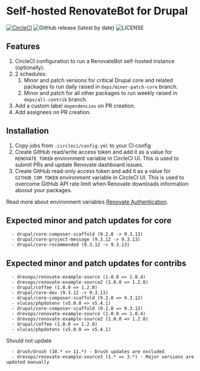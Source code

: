 # Self-hosted RenovateBot for Drupal

[![CircleCI](https://dl.circleci.com/status-badge/img/gh/drevops/renovate-circleci-drupal-example/tree/main.svg?style=shield)](https://dl.circleci.com/status-badge/redirect/gh/drevops/renovate-circleci-drupal-example/tree/main)
![GitHub release (latest by date)](https://img.shields.io/github/v/release/drevops/renovate-circleci-drupal-example)
![LICENSE](https://img.shields.io/github/license/drevops/renovate-circleci-drupal-example)

## Features
1. CircleCI configuration to run a RenovateBot self-hosted instance (optionally).
2. 2 schedules:
   1. Minor and patch versions for critical Drupal core and related packages to
      run daily raised in `deps/minor-patch-core` branch.
   2. Minor and patch for all other packages to run weekly raised in
      `deps/all-contrib` branch.
2. Add a custom label `dependencies` on PR creation.
3. Add assignees on PR creation.

## Installation

1. Copy jobs from `.circleci/config.yml` to your CI config
2. Create GitHub read/write access token and add it as a value for `RENOVATE_TOKEN` environment variable in CircleCI UI. This is used to submit PRs and update Renovate dashboard issues.
3. Create GitHub read-only access token and add it as a value for `GITHUB_COM_TOKEN` environment variable in CircleCI UI. This is used to overcome GitHub API rate limit when Renovate downloads information aboout your packages.

Read more about environment variables [Renovate Authentication](https://docs.renovatebot.com/examples/self-hosting/#circleci).

## Expected minor and patch updates for core

```
  - drupal/core-composer-scaffold (9.2.0 -> 9.3.13)
  - drupal/core-project-message (9.3.12 -> 9.3.13)
  - drupal/core-recommended	(9.3.12 -> 9.3.13)
```

## Expected minor and patch updates for contribs

```
  - drevops/renovate-example-source (1.0.0 => 1.0.4)
  - drevops/renovate-example-source2 (1.0.0 => 1.2.0)
  - drupal/coffee (1.0.0 => 1.2.0)
  - drupal/core-dev	(9.3.12 -> 9.3.13)
  - drupal/core-composer-scaffold (9.2.0 => 9.3.12)
  - vlucas/phpdotenv (v5.0.0 => v5.4.1)
  - drupal/core-composer-scaffold (9.2.0 => 9.3.12)
  - drevops/renovate-example-source (1.0.0 => 1.0.4)
  - drevops/renovate-example-source2 (1.0.0 => 1.2.0)
  - drupal/coffee (1.0.0 => 1.2.0)
  - vlucas/phpdotenv (v5.0.0 => v5.4.1)
```

Should not update

```
  - drush/drush (10.* => 11.*) - Drush updates are excluded
  - drevops/renovate-example-source3 (1.* => 3.*) - Major versions are updated manually
```
